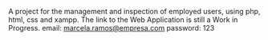 A project for the management and inspection of employed users, using php, html, css and xampp.
The link to the Web Application is still a Work in Progress.
email: marcela.ramos@empresa.com
password: 123
